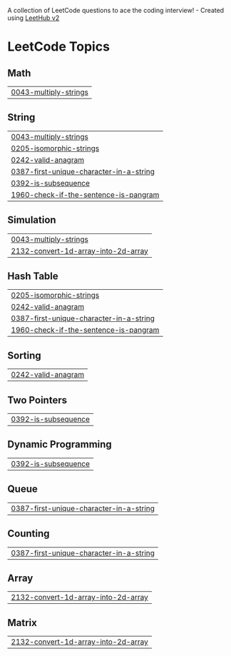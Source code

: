 A collection of LeetCode questions to ace the coding interview! - Created using [LeetHub v2](https://github.com/arunbhardwaj/LeetHub-2.0)
<!---LeetCode Topics Start-->
# LeetCode Topics
## Math
|  |
| ------- |
| [0043-multiply-strings](https://github.com/Ankitwart021/Leetcode_solutions/tree/master/0043-multiply-strings) |
## String
|  |
| ------- |
| [0043-multiply-strings](https://github.com/Ankitwart021/Leetcode_solutions/tree/master/0043-multiply-strings) |
| [0205-isomorphic-strings](https://github.com/Ankitwart021/Leetcode_solutions/tree/master/0205-isomorphic-strings) |
| [0242-valid-anagram](https://github.com/Ankitwart021/Leetcode_solutions/tree/master/0242-valid-anagram) |
| [0387-first-unique-character-in-a-string](https://github.com/Ankitwart021/Leetcode_solutions/tree/master/0387-first-unique-character-in-a-string) |
| [0392-is-subsequence](https://github.com/Ankitwart021/Leetcode_solutions/tree/master/0392-is-subsequence) |
| [1960-check-if-the-sentence-is-pangram](https://github.com/Ankitwart021/Leetcode_solutions/tree/master/1960-check-if-the-sentence-is-pangram) |
## Simulation
|  |
| ------- |
| [0043-multiply-strings](https://github.com/Ankitwart021/Leetcode_solutions/tree/master/0043-multiply-strings) |
| [2132-convert-1d-array-into-2d-array](https://github.com/Ankitwart021/Leetcode_solutions/tree/master/2132-convert-1d-array-into-2d-array) |
## Hash Table
|  |
| ------- |
| [0205-isomorphic-strings](https://github.com/Ankitwart021/Leetcode_solutions/tree/master/0205-isomorphic-strings) |
| [0242-valid-anagram](https://github.com/Ankitwart021/Leetcode_solutions/tree/master/0242-valid-anagram) |
| [0387-first-unique-character-in-a-string](https://github.com/Ankitwart021/Leetcode_solutions/tree/master/0387-first-unique-character-in-a-string) |
| [1960-check-if-the-sentence-is-pangram](https://github.com/Ankitwart021/Leetcode_solutions/tree/master/1960-check-if-the-sentence-is-pangram) |
## Sorting
|  |
| ------- |
| [0242-valid-anagram](https://github.com/Ankitwart021/Leetcode_solutions/tree/master/0242-valid-anagram) |
## Two Pointers
|  |
| ------- |
| [0392-is-subsequence](https://github.com/Ankitwart021/Leetcode_solutions/tree/master/0392-is-subsequence) |
## Dynamic Programming
|  |
| ------- |
| [0392-is-subsequence](https://github.com/Ankitwart021/Leetcode_solutions/tree/master/0392-is-subsequence) |
## Queue
|  |
| ------- |
| [0387-first-unique-character-in-a-string](https://github.com/Ankitwart021/Leetcode_solutions/tree/master/0387-first-unique-character-in-a-string) |
## Counting
|  |
| ------- |
| [0387-first-unique-character-in-a-string](https://github.com/Ankitwart021/Leetcode_solutions/tree/master/0387-first-unique-character-in-a-string) |
## Array
|  |
| ------- |
| [2132-convert-1d-array-into-2d-array](https://github.com/Ankitwart021/Leetcode_solutions/tree/master/2132-convert-1d-array-into-2d-array) |
## Matrix
|  |
| ------- |
| [2132-convert-1d-array-into-2d-array](https://github.com/Ankitwart021/Leetcode_solutions/tree/master/2132-convert-1d-array-into-2d-array) |
<!---LeetCode Topics End-->